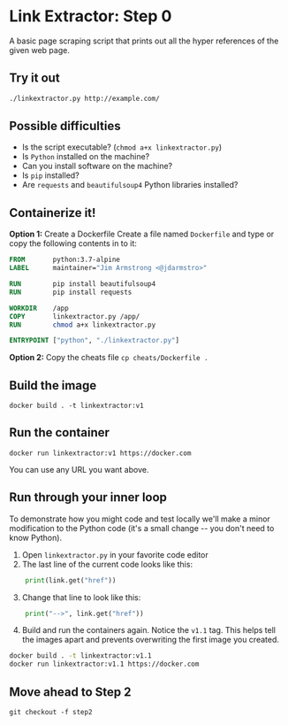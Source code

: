 # Link Extractor: Step 0

A basic page scraping script that prints out all the hyper references of the given web page.

## Try it out

```bash
./linkextractor.py http://example.com/
```

## Possible difficulties

* Is the script executable? (`chmod a+x linkextractor.py`)
* Is `Python` installed on the machine?
* Can you install software on the machine?
* Is `pip` installed?
* Are `requests` and `beautifulsoup4` Python libraries installed?

## Containerize it!

**Option 1:** Create a Dockerfile
Create a file named `Dockerfile` and type or copy the following contents in to it:

```dockerfile
FROM       python:3.7-alpine
LABEL      maintainer="Jim Armstrong <@jdarmstro>"

RUN        pip install beautifulsoup4
RUN        pip install requests

WORKDIR    /app
COPY       linkextractor.py /app/
RUN        chmod a+x linkextractor.py

ENTRYPOINT ["python", "./linkextractor.py"]
```

**Option 2:** Copy the cheats file
`cp cheats/Dockerfile .`


## Build the image

`docker build . -t linkextractor:v1`


## Run the container

`docker run linkextractor:v1 https://docker.com`

You can use any URL you want above.


## Run through your inner loop

To demonstrate how you might code and test locally we'll make a minor modification to the Python code (it's a small change -- you don't need to know Python).

1. Open `linkextractor.py` in your favorite code editor
2. The last line of the current code looks like this:

```python
    print(link.get("href"))
```

3. Change that line to look like this:

```python
    print("-->", link.get("href"))
```

4. Build and run the containers again. Notice the `v1.1` tag. This helps tell the images apart and prevents overwriting the first image you created.

```bash
docker build . -t linkextractor:v1.1
docker run linkextractor:v1.1 https://docker.com
```

## Move ahead to Step 2

`git checkout -f step2`